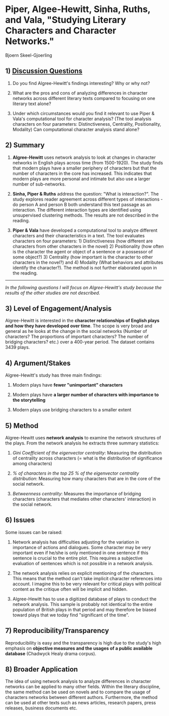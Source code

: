 # Piper, Algee-Hewitt, Sinha, Ruths, and Vala, "Studying Literary Characters and Character Networks."

Bjoern Skeel-Gjoerling

## 1) [Discussion Questions](https://goo.gl/forms/DeFIwTGM584J1sqG2)

1. Do you find Algree-Hewitt's findings interesting? Why or why not?

2. What are the pros and cons of analyzing differences in character networks across different literary texts compared to focusing on one literary text alone?

3. Under which circumstances would you find it relevant to use Piper & Vala's computational tool for character analysis? (The tool analysis characters on four parameters: Distinctiveness, Centrality, Positionality, Modality) Can computational character analysis stand alone?

## 2) Summary

1. **Algree-Hewitt** uses network analysis to look at changes in character networks in English plays across time (from 1500-1920). The study finds that modern plays have a smaller periphery of characters but that the number of characters in the core has increased. This indicates that modern plays are more personal and intimate but also use a larger number of sub-networks. 

2.  **Sinha, Piper & Ruths** address the question: "What is interaction?". The study explores reader agreement across different types of interactions - do person A and person B both understand this text passage as an interaction. The different interaction types are identified using unsupervised clustering methods. The results are not described in the reading. 

3. **Piper & Vala** have developed a computational tool to analyze different characters and their characteristics in a text. The tool evaluates characters on four parameters: 1) Distinctiveness (how different are characters from other characters in the novel) 2) Positionality (how often is the character the agent or object of a sentence or a possessor of some object?) 3) Centrality (how important is the character to other characters in the novel?) and 4) Modality (What behaviors and attributes identify the character?). The method is not further elaborated upon in the reading. 

---

*In the following questions I will focus on Algree-Hewitt's study because the results of the other studies are not described.*

## 3) Level of Engagement/Analysis

Algree-Hewitt is interested in the **character relationships of English plays and how they have developed over time**. The scope is very broad and general as he looks at the change in the social networks (Number of characters? The proportions of important characters? The number of bridging characters? etc.) over a 400-year period. The dataset contains 3439 plays. 

## 4) Argument/Stakes

Algree-Hewitt's study has three main findings:

1. Modern plays have **fewer "unimportant" characters**

2. Modern plays have **a larger number of characters with importance to the storytelling**

3. Modern plays use bridging characters to a smaller extent 

## 5) Method

Algree-Hewitt uses **network analysis** to examine the network structures of the plays. From the network analysis he extracts three summary statistics:

1. *Gini Coefficient of the eigenvector centrality*: Measuring the distribution of centrality across characters (= what is the distribution of significance among characters) 

2. *% of characters in the top 25 % of the eigenvector centrality distribution*: Measuring how many characters that are in the core of the social network.

3. *Betweenness centrality*: Measures the importance of bridging characters (characters that mediates other characters' interaction) in the social network.

## 6) Issues

Some issues can be raised:

1. Network analysis has difficulties adjusting for the variation in importance of actions and dialogues. Some character may be very important even if he/she is only mentioned in one sentence if this sentence is crucial to the entire plot. This requires a subjective evaluation of sentences which is not possible in a network analysis. 

2. The network analysis relies on explicit mentioning of the characters. This means that the method can't take implicit character references into account. I imagine this to be very relevant for critical plays with political content as the critique often will be implicit and hidden. 

3. Algree-Hewitt has to use a digitized database of plays to conduct the network analysis. This sample is probably not identical to the entire population of British plays in that period and may therefore be biased toward plays that we today find "significant of the time".

## 7) Reproducibility/Transparency

Reproducibility is easy and the transparency is high due to the study's high emphasis on **objective measures and the usages of a public available database** (Chadwyck Healy drama corpus). 

## 8) Broader Application

The idea of using network analysis to analyze differences in character networks can be applied to many other fields. Within the literary discipline, the same method can be used on novels and to compare the usage of characters networks between different authors. Furthermore, the method can be used at other texts such as news articles, research papers, press releases, business documents etc.      

